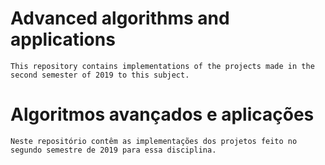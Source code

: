 # Advanced algorithms and applications

	This repository contains implementations of the projects made in the second semester of 2019 to this subject.

# Algoritmos avançados e aplicações

	Neste repositório contêm as implementações dos projetos feito no segundo semestre de 2019 para essa disciplina.

